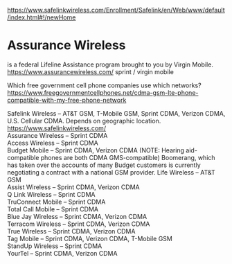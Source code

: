 



https://www.safelinkwireless.com/Enrollment/Safelink/en/Web/www/default/index.html#!/newHome

# Assurance Wireless #    
is a federal Lifeline Assistance program brought to you by Virgin Mobile.    
https://www.assurancewireless.com/     sprint / virgin mobile      
 
 
Which free government cell phone companies use which networks?    
https://www.freegovernmentcellphones.net/cdma-gsm-lte-phone-compatible-with-my-free-phone-network   

Safelink Wireless – AT&T GSM, T-Mobile GSM, Sprint CDMA, Verizon CDMA, U.S. Cellular CDMA. Depends on geographic location.    
https://www.safelinkwireless.com/     
Assurance Wireless – Sprint CDMA    
Access Wireless – Sprint CDMA     
Budget Mobile – Sprint CDMA, Verizon CDMA (NOTE: Hearing aid-compatible phones are both CDMA GMS-compatible) Boomerang, which has taken      over the accounts of many Budget customers is currently negotiating a contract with a national GSM provider.
Life Wireless – AT&T GSM    
Assist Wireless – Sprint CDMA, Verizon CDMA    
Q Link Wireless – Sprint CDMA    
TruConnect Mobile – Sprint CDMA    
Total Call Mobile – Sprint CDMA     
Blue Jay Wireless – Sprint CDMA, Verizon CDMA    
Terracom Wireless – Sprint CDMA, Verizon CDMA    
True Wireless – Sprint CDMA, Verizon CDMA    
Tag Mobile – Sprint CDMA, Verizon CDMA, T-Mobile GSM    
StandUp Wireless – Sprint CDMA    
YourTel – Sprint CDMA, Verizon CDMA     
     
         
               
                     
                           
                                 
